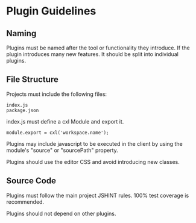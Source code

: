 Plugin Guidelines
=================

Naming
------

Plugins must be named after the tool or functionality they
introduce. If the plugin introduces many new features. It should be split into individual plugins.

File Structure
--------------

Projects must include the following files:

	index.js
	package.json
	
index.js must define a cxl Module and export it.

	module.export = cxl('workspace.name');

Plugins may include javascript to be executed in the client by using the module's "source" or "sourcePath" property.

Plugins should use the editor CSS and avoid introducing new classes.

Source Code
-----------

Plugins must follow the main project JSHINT rules. 100% test coverage is recommended.

Plugins should not depend on other plugins.